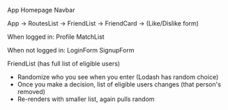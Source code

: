 
App
Homepage Navbar

App -> RoutesList -> FriendList -> FriendCard -> (Like/Dislike form)

When logged in:
Profile
MatchList

When not logged in:
LoginForm
SignupForm


FriendList (has full list of eligible users)
- Randomize who you see when you enter (Lodash has random choice)
- Once you make a decision, list of eligible users changes (that person's removed)
- Re-renders with smaller list, again pulls random
